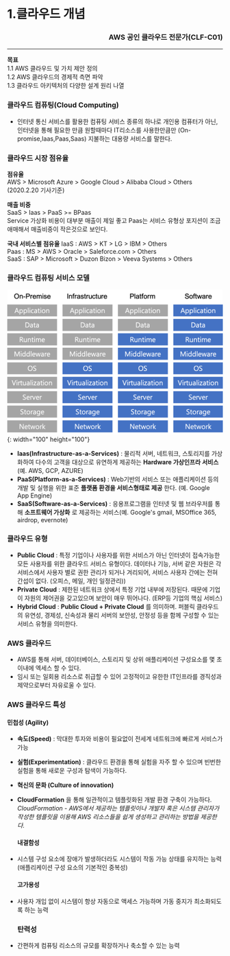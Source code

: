 1.클라우드 개념
===============

### <div style="text-align: right">AWS 공인 클라우드 전문가(CLF-C01)</div>

---

**목표**  
1.1 AWS 클라우드 및 가치 제안 정의  
1.2 AWS 클라우드의 경제적 측면 파악  
1.3 클라우드 아키텍처의 다양한 설계 원리 나열

### 클라우드 컴퓨팅(Cloud Computing)

-	인터넷 통신 서비스를 활용한 컴퓨팅 서비스 종류의 하나로 개인용 컴퓨터가 아닌, 인터넷을 통해 필요한 만큼 원할때마다 IT리소스를 사용한만큼만 (On-promise,Iaas,Paas,Saas) 지불하는 대용량 서비스를 말한다.

### 클라우드 시장 점유율

**점유율**  
AWS > Microsoft Azure > Google Cloud > Alibaba Cloud > Others (2020.2.20 기사기준)

**매출 비중**  
SaaS > Iaas > PaaS >= BPaas  
Service 가상화 비용이 대부분 매출이 제일 좋고 Paas는 서비스 유형상 포지션이 조금 애매해서 매출비중이 작은것으로 보인다.

**국내 서비스별 점유율** IaaS : AWS > KT > LG > IBM > Others  
Paas : MS > AWS > Oracle > Saleforce.com > Others  
SaaS : SAP > Microsoft > Duzon Bizon > Veeva Systems > Others

### 클라우드 컴퓨팅 서비스 모델

![cert-list](./img/cloud_computin_service.png)\{: width="100" height="100"}  
 - **Iaas(Infrastructure-as-a-Services)** : 물리적 서버, 네트워크, 스토리지를 가상화하여 다수의 고객을 대상으로 유연하게 제공하는 **Hardware 가상인프라 서비스** (예. AWS, GCP, AZURE)  
 - **PaaS(Platform-as-a-Services)** : Web기반의 서비스 또는 애플리케이션 등의 개발 및 실행을 위한 표준 **플랫폼 환경을 서비스형태로 제공** 한다. (예. Google App Engine)  
 - **SaaS(Software-as-a-Services)** : 응용프로그램을 인터넷 및 웹 브라우저를 통해 **소프트웨어 가상화** 로 제공하는 서비스(예. Google's gmail, MSOffice 365, airdrop, evernote)

### 클라우드 유형

-	**Public Cloud** : 특정 기업이나 사용자를 위한 서비스가 아닌 인터넷이 접속가능한 모든 사용자를 위한 클라우드 서비스 유형이다. 데이터나 기능, 서버 같은 자원은 각 서비스에서 사용자 별로 권한 관리가 되거나 겨리되어, 서비스 사용자 간에는 전혀 간섭이 없다. (오피스, 메일, 개인 일정관리))
-	**Private Cloud** : 제한된 네트워크 상에서 특정 기업 내부에 저장된다. 때문에 기업이 자원의 제어권을 갖고있으며 보안이 매우 뛰어나다. (ERP등 기업의 핵심 서비스)
-	**Hybrid Cloud** : **Public Cloud + Private Cloud** 를 의미하며. 퍼블릭 클라우드의 유연성, 경제성, 신속성과 물리 서버의 보안성, 안정성 등을 함께 구성할 수 있는 서비스 유형을 의미한다.  

### AWS 클라우드

-	AWS를 통해 서버, 데이터베이스, 스토리지 및 상위 애플리케이션 구성요소를 몇 초 이내에 엑세스 할 수 있다.
-	임시 또는 일회용 리소스로 취급할 수 있어 고정적이고 유한한 IT인프라를 경직성과 제약으로부터 자유로울 수 있다.  

### AWS 클라우드 특성

#### 민첩성 (Agility)

-	**속도(Speed)** : 막대한 투자와 비용이 필요없이 전세계 네트워크에 빠르게 서비스가 가능  
-	**실험(Experimentation)** : 클라우드 환경을 통해 실험을 자주 할 수 있으며 빈번한 실험을 통해 새로운 구성과 탐색이 가능하다.  
-	**혁신의 문화 (Culture of innovation)**  
-	**CloudFormation** 을 통해 일관적이고 템플릿화된 개발 환경 구축이 가능하다.  
	*CloudFormation - AWS에서 제공하는 템플릿이나 개발자 혹은 시스템 관리자가 작성한 템플릿을 이용해 AWS 리소스들을 쉽게 생성하고 관리하는 방법을 제공한다.*

	#### 내결함성

-	시스템 구성 요소에 장애가 발생하더라도 시스템이 작동 가능 상태를 유지하는 능력(애플리케이션 구성 요소의 기본적인 중복성)

	#### 고가용성

-	사용자 개입 없이 시스템이 항상 자동으로 액세스 가능하며 가동 중지가 최소화되도록 하는 능력

	### 탄력성

-	간편하게 컴퓨팅 리소스의 규모를 확장하거나 축소할 수 있는 능력

